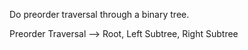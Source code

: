 Do preorder traversal through a binary tree.

Preorder Traversal --> Root, Left Subtree, Right Subtree
